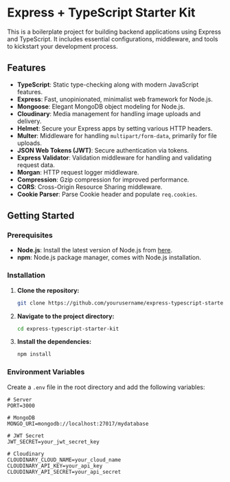 # Express + TypeScript Starter Kit

This is a boilerplate project for building backend applications using Express and TypeScript. It includes essential configurations, middleware, and tools to kickstart your development process.

## Features

- **TypeScript**: Static type-checking along with modern JavaScript features.
- **Express**: Fast, unopinionated, minimalist web framework for Node.js.
- **Mongoose**: Elegant MongoDB object modeling for Node.js.
- **Cloudinary**: Media management for handling image uploads and delivery.
- **Helmet**: Secure your Express apps by setting various HTTP headers.
- **Multer**: Middleware for handling `multipart/form-data`, primarily for file uploads.
- **JSON Web Tokens (JWT)**: Secure authentication via tokens.
- **Express Validator**: Validation middleware for handling and validating request data.
- **Morgan**: HTTP request logger middleware.
- **Compression**: Gzip compression for improved performance.
- **CORS**: Cross-Origin Resource Sharing middleware.
- **Cookie Parser**: Parse Cookie header and populate `req.cookies`.

## Getting Started

### Prerequisites

- **Node.js**: Install the latest version of Node.js from [here](https://nodejs.org/).
- **npm**: Node.js package manager, comes with Node.js installation.

### Installation

1. **Clone the repository:**
    ```bash
    git clone https://github.com/yourusername/express-typescript-starter-kit.git
    ```

2. **Navigate to the project directory:**
    ```bash
    cd express-typescript-starter-kit
    ```

3. **Install the dependencies:**
    ```bash
    npm install
    ```

### Environment Variables

Create a `.env` file in the root directory and add the following variables:

```env
# Server
PORT=3000

# MongoDB
MONGO_URI=mongodb://localhost:27017/mydatabase

# JWT Secret
JWT_SECRET=your_jwt_secret_key

# Cloudinary
CLOUDINARY_CLOUD_NAME=your_cloud_name
CLOUDINARY_API_KEY=your_api_key
CLOUDINARY_API_SECRET=your_api_secret
